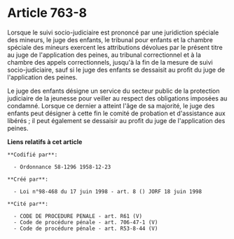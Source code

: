 # Article 763-8

Lorsque le suivi socio-judiciaire est prononcé par une juridiction spéciale des mineurs, le juge des enfants, le tribunal
pour enfants et la chambre spéciale des mineurs exercent les attributions dévolues par le présent titre au juge de
l'application des peines, au tribunal correctionnel et à la chambre des appels correctionnels, jusqu'à la fin de la mesure de
suivi socio-judiciaire, sauf si le juge des enfants se dessaisit au profit du juge de l'application des peines.

Le juge des enfants désigne un service du secteur public de la protection judiciaire de la jeunesse pour veiller au respect
des obligations imposées au condamné. Lorsque ce dernier a atteint l'âge de sa majorité, le juge des enfants peut désigner à
cette fin le comité de probation et d'assistance aux libérés ; il peut également se dessaisir au profit du juge de
l'application des peines.

**Liens relatifs à cet article**

	**Codifié par**:

	  - Ordonnance 58-1296 1958-12-23

	**Créé par**:

	  - Loi n°98-468 du 17 juin 1998 - art. 8 () JORF 18 juin 1998

	**Cité par**:

	  - CODE DE PROCEDURE PENALE - art. R61 (V)
	  - Code de procédure pénale - art. 706-47-1 (V)
	  - Code de procédure pénale - art. R53-8-44 (V)
